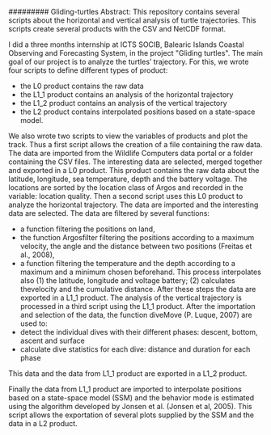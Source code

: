 ######### Gliding-turtles
Abstract: This repository contains several scripts about the horizontal and vertical analysis of turtle trajectories. This scripts create several products with the CSV and NetCDF format.

I did a three months internship at ICTS SOCIB, Balearic Islands Coastal Observing and Forecasting System, in the project "Gliding turtles".
The main goal of our project is to analyze the turtles’ trajectory. For this, we wrote four scripts to define different types of product:
- the L0 product contains the raw data
- the L1_1 product contains an analysis of the horizontal trajectory
- the L1_2 product contains an analysis of the  vertical trajectory
- the L2 product contains interpolated positions based on a state-space model.

We also wrote two scripts to view the variables of products and plot the track.
Thus a first script allows the creation of a file containing the raw data. The data are imported from the Wildlife Computers data portal or a folder containing the CSV files. The interesting data are selected, merged together and exported in a L0 product. This product contains the raw data about the latitude, longitude, sea temperature, depth and the battery voltage. The locations are sorted by the location class of Argos and recorded in the variable: location quality. 
Then a second script uses this L0 product to analyze the horizontal trajectory. The data are imported and the interesting data are selected. The data are filtered by several functions:
- a function filtering the positions on land,
- the function Argosfilter filtering the positions according to a maximum velocity, the angle and the distance between two positions (Freitas et al., 2008),
- a function filtering the temperature and the depth according to a maximum and a minimum chosen beforehand.
This process interpolates also (1) the latitude, longitude and voltage battery; (2) calculates thevelocity and the cumulative distance. After these steps the data are exported in a L1_1 product.
The analysis of the vertical trajectory is processed in a third script using the L1_1 product. After the importation and selection of the data, the function diveMove (P. Luque, 2007) are used to:
- detect the individual dives with their different phases: descent, bottom, ascent and surface
- calculate dive statistics for each dive: distance and duration for each phase

This data and the data from L1_1 product are exported in a L1_2 product.

Finally the data from L1_1 product are imported to interpolate positions based on a state-space model (SSM) and the behavior mode is estimated using the algorithm developed by Jonsen et al. (Jonsen et al, 2005). This script allows the exportation of several plots supplied by the SSM and the data in a L2 product. 

